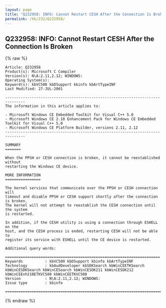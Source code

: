 ```yaml
---
layout: page
title: "Q232958: INFO: Cannot Restart CESH After the Connection Is Broken"
permalink: /kb/232/Q232958/
---
```


## Q232958: INFO: Cannot Restart CESH After the Connection Is Broken

{% raw %}

	Article: Q232958
	Product(s): Microsoft C Compiler
	Version(s): N\A:2.11,2.12; WINDOWS:
	Operating System(s): 
	Keyword(s): kbVC500 kbDSupport kbinfo kbArtTypeINF
	Last Modified: 27-JUL-2001
	
	-------------------------------------------------------------------------------
	The information in this article applies to:
	
	- Microsoft Windows CE Embedded Toolkit for Visual C++ 5.0 
	- Microsoft Windows CE 2.10 Enhancement Pack for Windows CE Embedded Toolkit for Visual C++ 5.0 
	- Microsoft Windows CE Platform Builder, versions 2.11, 2.12 
	-------------------------------------------------------------------------------
	
	SUMMARY
	=======
	
	When the PPSH or CESH connection is broken, it cannot be reestablished without
	restarting the Windows CE device.
	
	MORE INFORMATION
	================
	
	The kernel services that communicate over the PPSH or CESH connection will
	timeout and disable PPSH or CESH support shortly after the connection is broken.
	The kernel will not attempt to reestablish the CESH connection until the system
	is restarted.
	
	In addition, if the CESH utility is using a connection through ESHELL on the
	host, and the CESH process is ended, restarting CESH will not be able to
	register its service with ESHELL until the CE device is restarted.
	
	Additional query words:
	
	======================================================================
	Keywords          : kbVC500 kbDSupport kbinfo kbArtTypeINF 
	Technology        : kbAudDeveloper kbSDKSearch kbWinCEETKSearch kbWinCESDKSearch kbWinCESearch kbWinCESDK211 kbWinCESDK212 kbWinCEEnh210ETKVC500 kbWinCEETKVC500
	Version           : N\A:2.11,2.12; WINDOWS:
	Issue type        : kbinfo
	
	=============================================================================
	

{% endraw %}
